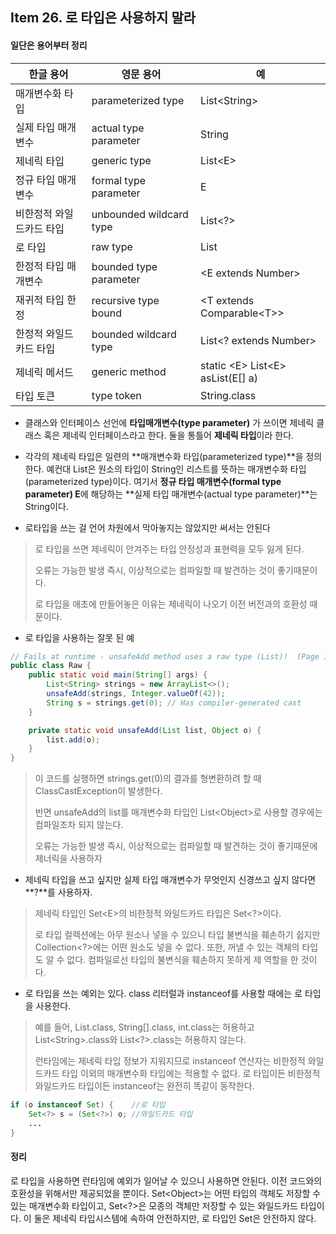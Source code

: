 ## Item 26. 로 타입은 사용하지 말라

#### 일단은 용어부터 정리

| 한글 용어       | 영문 용어          | 예           |
| --------------- | ------------------ | ------------ |
| 매개변수화 타입 | parameterized type | List&lt;String&gt; |
| 실제 타입 매개변수 | actual type parameter | String |
| 제네릭 타입 | generic type | List&lt;E&gt; |
| 정규 타입 매개변수 | formal type parameter | E |
| 비한정적 와일드카드 타입 | unbounded wildcard type | List&lt;?&gt; |
| 로 타입 | raw type | List |
| 한정적 타입 매개변수 | bounded type parameter | &lt;E extends Number&gt; |
| 재귀적 타입 한정 | recursive type bound | &lt;T extends Comparable&lt;T&gt;&gt; |
| 한정적 와일드카드 타입 | bounded wildcard type | List&lt;? extends Number&gt; |
| 제네릭 메서드 | generic method | static &lt;E&gt; List&lt;E&gt; asList(E[] a) |
| 타입 토큰 | type token | String.class |

- 클래스와 인터페이스 선언에 **타입매개변수(type parameter)** 가 쓰이면 제네릭 클래스 혹은 제네릭 인터페이스라고 한다. 둘을 통틀어 **제네릭 타입**이라 한다.

- 각각의 제네릭 타입은 일련의 **매개변수화 타입(parameterized type)**을 정의한다. 예컨대 List<String>은 원소의 타입이 String인 리스트를 뜻하는 매개변수화 타입(parameterized type)이다. 여기서 **정규 타입 매개변수(formal type parameter) E**에 해당하는 **실제 타입 매개변수(actual type parameter)**는 String이다.

- 로타입을 쓰는 걸 언어 차원에서 막아놓지는 않았지만 써서는 안된다

> 로 타입을 쓰면 제네릭이 안겨주는 타입 안정성과 표현력을 모두 잃게 된다.
>
> 오류는 가능한 발생 즉시, 이상적으로는 컴파일할 때 발견하는 것이 좋기때문이다.
>
> 로 타입을 애초에 만들어놓은 이유는 제네릭이 나오기 이전 버전과의 호환성 때문이다.

- 로 타입을 사용하는 잘못 된 예
``` java
// Fails at runtime - unsafeAdd method uses a raw type (List)!  (Page 119)
public class Raw {
    public static void main(String[] args) {
        List<String> strings = new ArrayList<>();
        unsafeAdd(strings, Integer.valueOf(42));
        String s = strings.get(0); // Has compiler-generated cast
    }

    private static void unsafeAdd(List list, Object o) {
        list.add(o);
    }
}
```

> 이 코드를 실행하면 strings.get(0)의 결과를 형변환하려 할 때 ClassCastException이 발생한다.
>
> 반면 unsafeAdd의 list를 매개변수화 타입인 List&lt;Object&gt;로 사용할 경우에는 컴파일조차 되지 않는다.
>
> 오류는 가능한 발생 즉시, 이상적으로는 컴파일할 때 발견하는 것이 좋기때문에 제너릭을 사용하자

- 제네릭 타입을 쓰고 싶지만 실제 타입 매개변수가 무엇인지 신경쓰고 싶지 않다면 **?**를 사용하자.

> 제네릭 타입인 Set&lt;E&gt;의 비한정적 와일드카드 타입은 Set&lt;?&gt;이다.
>
> 로 타입 컬렉션에는 아무 원소나 넣을 수 있으니 타입 불변식을 훼손하기 쉽지만 Collection&lt;?&gt;에는 어떤 원소도 넣을 수 없다. 또한, 꺼낼 수 있는 객체의 타입도 알 수 없다. 컴파일로선 타입의 불변식을 훼손하지 못하게 제 역할을 한 것이다.

- 로 타입을 쓰는 예외는 있다. class 리터럴과 instanceof를 사용할 때에는 로 타입을 사용한다.

> 예를 들어, List.class, String[].class, int.class는 허용하고 List&lt;String&gt;.class와 List&lt;?&gt;.class는 허용하지 않는다.
>
> 런타임에는 제네릭 타입 정보가 지워지므로 instanceof 연산자는 비한정적 와일드카드 타입 이외의 매개변수화 타입에는 적용할 수 없다. 로 타입이든 비한정적 와일드카드 타입이든 instanceof는 완전히 똑같이 동작한다.

``` java
if (o instanceof Set) {	   //로 타입
    Set<?> s = (Set<?>) o; //와일드카드 타입
    ...
}
```



#### 정리

로 타입을 사용하면 런타임에 예외가 일어날 수 있으니 사용하면 안된다. 이전 코드와의 호환성을 위해서만 제공되었을 뿐이다. Set&lt;Object&gt;는 어떤 타입의 객체도 저장할 수 있는 매개변수화 타입이고, Set<?>은 모종의 객체만 저장할 수 있는 와일드카드 타입이다. 이 둘은 제네릭 타입시스템에 속하여 안전하지만, 로 타입인 Set은 안전하지 않다.